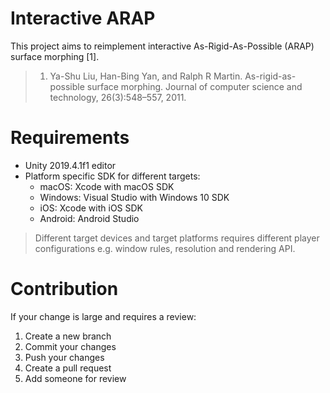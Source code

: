 # Interactive ARAP

This project aims to reimplement interactive As-Rigid-As-Possible (ARAP) surface morphing [1]. 

>1. Ya-Shu Liu, Han-Bing Yan, and Ralph R Martin. As-rigid-as-possible surface morphing. Journal of computer science and technology, 26(3):548–557, 2011.

# Requirements

- Unity 2019.4.1f1 editor
- Platform specific SDK for different targets: 
	- macOS: Xcode with macOS SDK
	- Windows: Visual Studio with Windows 10 SDK
	- iOS: Xcode with iOS SDK
	- Android: Android Studio

> Different target devices and target platforms requires different player configurations e.g. window rules, resolution and rendering API. 

# Contribution

If your change is large and requires a review:

1. Create a new branch
2. Commit your changes
3. Push your changes
4. Create a pull request
5. Add someone for review
